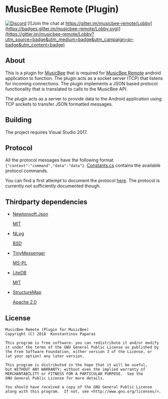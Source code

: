 # MusicBee Remote (Plugin)

[![Discord](https://img.shields.io/discord/420977901215678474.svg?style=popout)](https://discordapp.com/invite/rceTb57)
[![Join the chat at https://gitter.im/musicbee-remote/Lobby](https://badges.gitter.im/musicbee-remote/Lobby.svg)](https://gitter.im/musicbee-remote/Lobby?utm_source=badge&utm_medium=badge&utm_campaign=pr-badge&utm_content=badge)


## About

This is a plugin for [MusicBee](http://getmusicbee.com/) that is required for [MusicBee Remote](https://github.com/musicbeeremote/android-app) android application to function. The plugin acts as a socket server (TCP) that listens for incoming connections. The plugin implements a JSON based protocol functionality that is translated to calls to the MusicBee API.

The plugin acts as a server to provide data to the Android application using TCP sockets to transfer JSON formatted
messages.

## Building

The project requires Visual Studio 2017.

## Protocol

All the protocol messages have the following format ``{"context":"command","data":"data"}``.
[Constants.cs](https://github.com/musicbeeremote/plugin/blob/master/mbrc-core/Core/Network/Constants.cs) 
contains the available protocol commands. 
 
You can find a first attempt to document the protocol [here](https://github.com/musicbeeremote/plugin/blob/master/PROTOCOL.md).
The protocol is currently not sufficiently documented though.
 
## Thirdparty dependencies

*   [Newtonsoft.Json](https://github.com/JamesNK/Newtonsoft.Json)
    
    [MIT](https://github.com/JamesNK/Newtonsoft.Json/blob/master/LICENSE.md)

*   [NLog](https://github.com/NLog/NLog)

    [BSD](https://github.com/NLog/NLog/blob/master/LICENSE.txt)

*   [TinyMessenger](https://github.com/grumpydev/TinyMessenger)

    [MS-PL](https://github.com/grumpydev/TinyMessenger/blob/master/licence.txt)

*   [LiteDB](https://github.com/mbdavid/LiteDB)

    [MIT](https://github.com/mbdavid/LiteDB/blob/master/LICENSE)

*   [StructureMap](https://github.com/structuremap/structuremap/)

    [Apache 2.0](https://github.com/structuremap/structuremap/blob/master/LICENSE.TXT)

## License

    MusicBee Remote (Plugin for MusicBee)
    Copyright (C) 2018  Konstantinos Paparas

    This program is free software: you can redistribute it and/or modify
    it under the terms of the GNU General Public License as published by
    the Free Software Foundation, either version 3 of the License, or
    (at your option) any later version.

    This program is distributed in the hope that it will be useful,
    but WITHOUT ANY WARRANTY; without even the implied warranty of
    MERCHANTABILITY or FITNESS FOR A PARTICULAR PURPOSE.  See the
    GNU General Public License for more details.

    You should have received a copy of the GNU General Public License
    along with this program.  If not, see <http://www.gnu.org/licenses/>.
